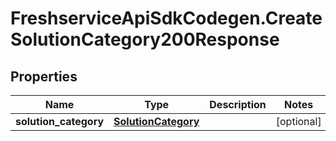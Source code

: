 # FreshserviceApiSdkCodegen.CreateSolutionCategory200Response

## Properties

| Name                  | Type                                        | Description | Notes      |
| --------------------- | ------------------------------------------- | ----------- | ---------- |
| **solution_category** | [**SolutionCategory**](SolutionCategory.md) |             | [optional] |
